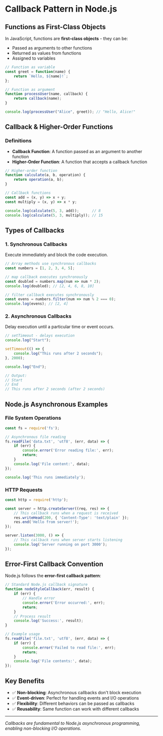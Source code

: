 # Callback Pattern in Node.js

## Functions as First-Class Objects

In JavaScript, functions are **first-class objects** - they can be:
- Passed as arguments to other functions
- Returned as values from functions
- Assigned to variables

```javascript
// Function as variable
const greet = function(name) {
    return `Hello, ${name}!`;
};

// Function as argument
function processUser(name, callback) {
    return callback(name);
}

console.log(processUser("Alice", greet)); // "Hello, Alice!"
```

## Callback & Higher-Order Functions

### Definitions
- **Callback Function**: A function passed as an argument to another function
- **Higher-Order Function**: A function that accepts a callback function

```javascript
// Higher-order function
function calculate(a, b, operation) {
    return operation(a, b);
}

// Callback functions
const add = (x, y) => x + y;
const multiply = (x, y) => x * y;

console.log(calculate(5, 3, add));      // 8
console.log(calculate(5, 3, multiply)); // 15
```

## Types of Callbacks

### 1. Synchronous Callbacks
Execute immediately and block the code execution.

```javascript
// Array methods use synchronous callbacks
const numbers = [1, 2, 3, 4, 5];

// map callback executes synchronously
const doubled = numbers.map(num => num * 2);
console.log(doubled); // [2, 4, 6, 8, 10]

// filter callback executes synchronously
const evens = numbers.filter(num => num % 2 === 0);
console.log(evens); // [2, 4]
```

### 2. Asynchronous Callbacks
Delay execution until a particular time or event occurs.

```javascript
// setTimeout - delays execution
console.log("Start");

setTimeout(() => {
    console.log("This runs after 2 seconds");
}, 2000);

console.log("End");

// Output:
// Start
// End
// This runs after 2 seconds (after 2 seconds)
```

## Node.js Asynchronous Examples

### File System Operations
```javascript
const fs = require('fs');

// Asynchronous file reading
fs.readFile('data.txt', 'utf8', (err, data) => {
    if (err) {
        console.error('Error reading file:', err);
        return;
    }
    console.log('File content:', data);
});

console.log('This runs immediately');
```

### HTTP Requests
```javascript
const http = require('http');

const server = http.createServer((req, res) => {
    // This callback runs when a request is received
    res.writeHead(200, { 'Content-Type': 'text/plain' });
    res.end('Hello from server!');
});

server.listen(3000, () => {
    // This callback runs when server starts listening
    console.log('Server running on port 3000');
});
```

## Error-First Callback Convention

Node.js follows the **error-first callback pattern**:

```javascript
// Standard Node.js callback signature
function nodeStyleCallback(err, result) {
    if (err) {
        // Handle error
        console.error('Error occurred:', err);
        return;
    }
    // Process result
    console.log('Success:', result);
}

// Example usage
fs.readFile('file.txt', 'utf8', (err, data) => {
    if (err) {
        console.error('Failed to read file:', err);
        return;
    }
    console.log('File contents:', data);
});
```

## Key Benefits

- ✅ **Non-blocking**: Asynchronous callbacks don't block execution
- ✅ **Event-driven**: Perfect for handling events and I/O operations
- ✅ **Flexibility**: Different behaviors can be passed as callbacks
- ✅ **Reusability**: Same function can work with different callbacks

---

*Callbacks are fundamental to Node.js asynchronous programming, enabling non-blocking I/O operations.*